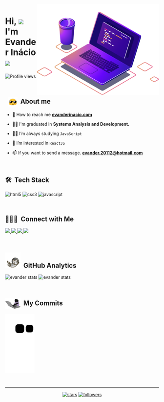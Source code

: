 
<img src="images/computer-illustration.png" min-width="400px" max-width="450px" width="400px" align="right" alt="Computador">
<h1 align="left">Hi, <img src="https://github.com/EvanderInacio/EvanderInacio/blob/main/images/Earth.gif?raw=true" width="30"> I'm Evander Inácio
 <img src="https://raw.githubusercontent.com/kaueMarques/kaueMarques/master/hi.gif" width="30"></h1>

<p align="left"> <img src="https://komarev.com/ghpvc/?username=EvanderInacio&color=000dff" alt="Profile views" /> </p>

<br>

 ## &nbsp; <img src="images/oculos.gif " width="30" align="center"> &nbsp;About me
 
- 🚀 How to reach me **[ evanderinacio.com](https://www.evanderinacio.com)**
 
- 👨‍🎓 I'm graduated in **Systems Analysis and Development.**

- 👨‍💻  I’m always studying `JavaScript`

- 👀 I’m interested in `ReactJS`

- 📫 If you want to send a message.  **evander.20112@hotmail.com**

<br>

## 🛠 &nbsp;Tech Stack

<p align="left">
 
 <img src="https://img.shields.io/badge/HTML5-E34F26?style=for-the-badge&logo=html5&logoColor=white" alt="html5"/> 
 
 <img src="https://img.shields.io/badge/CSS3-1572B6?style=for-the-badge&logo=css3&logoColor=white" alt="css3"/>
 
 <img src="https://img.shields.io/badge/JavaScript-F7DF1E?style=for-the-badge&logo=javascript&logoColor=black" alt="javascript"/> 
 
</p>
  
<br>

## 👨🏻‍💼 &nbsp;Connect with Me

<p align="left">
 
 <a href="https://www.linkedin.com/in/evander-inacio" alt="Linkedin">
  <img src="https://img.shields.io/badge/-Linkedin-0A66C2?style=for-the-badge&logo=Linkedin&logoColor=FFFFFF&link=https://www.linkedin.com/in/evander-inacio"/> 
 </a>
 
 <a href="https://www.facebook.com/evandder.lopes" alt="Facebook">
  <img src="https://img.shields.io/badge/-Facebook-000dff?style=for-the-badge&logo=Facebook&logoColor=FFFFFF&link=https://www.facebook.com/evandder.lopes"/> 
 </a>
 
 <a href="https://twitter.com/Evander_Inacio" alt="Twitter">
  <img src="https://img.shields.io/badge/-Twitter-1DA1F2?style=for-the-badge&logo=Twitter&logoColor=FFFFFF&link=https://twitter.com/Evander_Inacio"/> 
 </a>
 
 <a href="https://www.evanderinacio.com/" alt="Portfolio">
  <img src="https://img.shields.io/badge/my_portfolio-000?style=for-the-badge&logo=ko-fi&logoColor=white&link=https://www.evanderinacio.com/"/>
 </a>

 </p>

<br>

## <img src="images/gato_astronauta.gif" width="50" height="50" align="10">  &nbsp;GitHub Analytics

<img width="530em" src="https://github-readme-stats.vercel.app/api?username=EvanderInacio&show_icons=true=anuraghazra&show_icons=true&theme=algolia" alt="evander stats"/> <img width="530em" src="https://github-readme-stats.vercel.app/api/top-langs/?username=EvanderInacio&layout=compact&theme=algolia" alt="evander stats"/>
  
<br>

## <img src="images/gato.gif" width="50" align="center"> &nbsp;My Commits
![Snake animation](https://github.com/EvanderInacio/EvanderInacio/blob/output/github-contribution-grid-snake.svg)

<br>

----

<p align="center">
   
  <a href="https://github.com/EvanderInacio?tab=repositories&sort=stargazers">
   <img alt="stars" title="Total stars on GitHub" 
   src="https://custom-icon-badges.herokuapp.com/badge/dynamic/json?logo=star&color=55960c&labelColor=488207&label=Stars&style=for-the-badge&query=%24.stars&url=https://api.github-star-counter.workers.dev/user/EvanderInacio"/></a>
  <a href="https://github.com/EvanderInacio?tab=followers">
    <img alt="followers" title="Follow me on Github" src="https://custom-icon-badges.herokuapp.com/github/followers/EvanderInacio?color=236ad3&labelColor=1155ba&style=for-the-badge&logo=person-add&label=Follow&logoColor=white"/></a>
</p>
